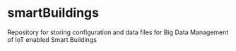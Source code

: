 # smartBuildings
Repository for storing configuration and data files for Big Data Management of IoT enabled Smart Buildings
